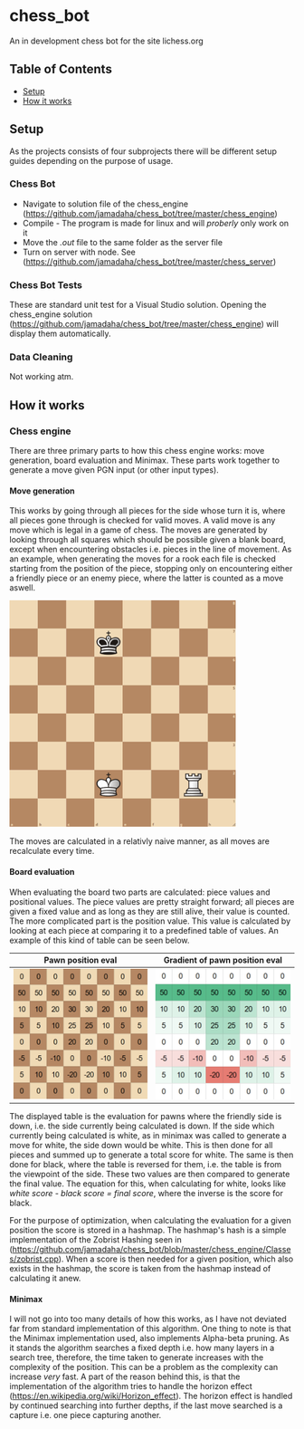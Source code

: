 # chess_bot
An in development chess bot for the site lichess.org

## Table of Contents
* [Setup](#setup)
* [How it works](#how-it-works)

## Setup
As the projects consists of four subprojects there will be different setup guides depending on the purpose of usage.

### Chess Bot
* Navigate to solution file of the chess_engine (https://github.com/jamadaha/chess_bot/tree/master/chess_engine)
* Compile - The program is made for linux and will *proberly* only work on it
* Move the *.out* file to the same folder as the server file 
* Turn on server with node. See (https://github.com/jamadaha/chess_bot/tree/master/chess_server)

### Chess Bot Tests
These are standard unit test for a Visual Studio solution. Opening the chess_engine solution (https://github.com/jamadaha/chess_bot/tree/master/chess_engine) will display them automatically.

### Data Cleaning
Not working atm. 

## How it works
### Chess engine
There are three primary parts to how this chess engine works: move generation, board evaluation and Minimax. These parts work together to generate a move given PGN input (or other input types).
#### Move generation
This works by going through all pieces for the side whose turn it is, where all pieces gone through is checked for valid moves. A valid move is any move which is legal in a game of chess. The moves are generated by looking through all squares which should be possible given a blank board, except when encountering obstacles i.e. pieces in the line of movement. As an example, when generating the moves for a rook each file is checked starting from the position of the piece, stopping only on encountering either a friendly piece or an enemy piece, where the latter is counted as a move aswell. 

![](move_generation.gif)

The moves are calculated in a relativly naive manner, as all moves are recalculate every time. 

#### Board evaluation
When evaluating the board two parts are calculated: piece values and positional values.
The piece values are pretty straight forward; all pieces are given a fixed value and as long as they are still alive, their value is counted.
The more complicated part is the position value. This value is calculated by looking at each piece at comparing it to a predefined table of values. An example of this kind of table can be seen below.

Pawn position eval           |  Gradient of pawn position eval
:---------------------------:|:-------------------------:
![](pawn_eval_position.png)  |  ![](pawn_eval_position_gradient.png)

The displayed table is the evaluation for pawns where the friendly side is down, i.e. the side currently being calculated is down. If the side which currently being calculated is white, as in minimax was called to generate a move for white, the side down would be white. This is then done for all pieces and summed up to generate a total score for white. The same is then done for black, where the table is reversed for them, i.e. the table is from the viewpoint of the side. These two values are then compared to generate the final value. The equation for this, when calculating for white, looks like *white score - black score = final score*, where the inverse is the score for black.

For the purpose of optimization, when calculating the evaluation for a given position the score is stored in a hashmap. The hashmap's hash is a simple implementation of the Zobrist Hashing seen in (https://github.com/jamadaha/chess_bot/blob/master/chess_engine/Classes/zobrist.cpp). When a score is then needed for a given position, which also exists in the hashmap, the score is taken from the hashmap instead of calculating it anew.

#### Minimax
I will not go into too many details of how this works, as I have not deviated far from standard implementation of this algorithm. One thing to note is that the Minimax implementation used, also implements Alpha-beta pruning.
As it stands the algorithm searches a fixed depth i.e. how many layers in a search tree, therefore, the time taken to generate increases with the complexity of the position. This can be a problem as the complexity can increase *very* fast. A part of the reason behind this, is that the implementation of the algorithm tries to handle the horizon effect (https://en.wikipedia.org/wiki/Horizon_effect). The horizon effect is handled by continued searching into further depths, if the last move searched is a capture i.e. one piece capturing another.
